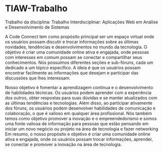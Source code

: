# TIAW-Trabalho
Trabalho da disciplina: Trabalho Interdisciplinar: Aplicações Web em Análise e Desenvolvimento de Sistemas

A Code Connect tem como propósito principal ser um espaço virtual onde os usuários possam discutir e trocar informações sobre as últimas novidades, tendências e desenvolvimentos no mundo da tecnologia. O objetivo é criar uma comunidade online ativa e engajada, onde pessoas com interesses em comum possam se conectar e compartilhar seus conhecimentos. Nós possuímos diferentes seções e sub-fóruns, cada um dedicado a um tópico específico. A ideia é que os usuários possam encontrar facilmente as informações que desejam e participar das discussões que lhes interessam.



Nosso objetivo é fomentar a aprendizagem contínua e o desenvolvimento de habilidades técnicas. Os usuários podem aprender com a experiência dos outros, obter respostas para suas dúvidas e se manter atualizados com as últimas tendências e tecnologias. Além disso, ao participar ativamente dos fóruns, os usuários podem desenvolver habilidades de comunicação e colaboração, o que é valioso em qualquer área profissional. Nós também temos como objetivo promover a inovação e o empreendedorismo e somos uma fonte valiosa de informação para pessoas que estão pensando em iniciar um novo negócio ou projeto na área de tecnologia e fazer networking Em resumo, o nosso propósito e objetivo é criar uma comunidade online ativa e engajada, onde os usuários possam trocar informações, aprender, se conectar e promover a inovação na área de tecnologia.
